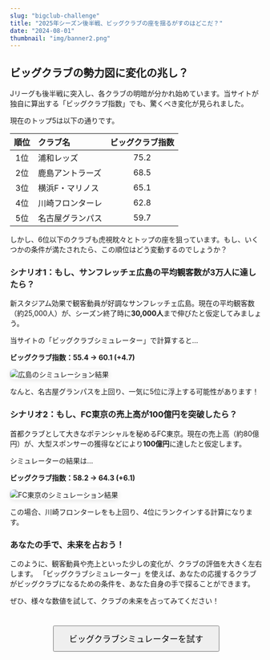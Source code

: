```yaml
---
slug: "bigclub-challenge"
title: "2025年シーズン後半戦、ビッグクラブの座を揺るがすのはどこだ？"
date: "2024-08-01"
thumbnail: "img/banner2.png"
---
```


## ビッグクラブの勢力図に変化の兆し？

Jリーグも後半戦に突入し、各クラブの明暗が分かれ始めています。当サイトが独自に算出する「ビッグクラブ指数」でも、驚くべき変化が見られました。

現在のトップ5は以下の通りです。

| 順位 | クラブ名 | ビッグクラブ指数 |
|:----:|:----------|:---------------:|
| 1位  | 浦和レッズ | 75.2            |
| 2位  | 鹿島アントラーズ | 68.5      |
| 3位  | 横浜F・マリノス | 65.1        |
| 4位  | 川崎フロンターレ | 62.8      |
| 5位  | 名古屋グランパス | 59.7      |

しかし、6位以下のクラブも虎視眈々とトップの座を狙っています。もし、いくつかの条件が満たされたら、この順位はどう変動するのでしょうか？

### シナリオ1：もし、サンフレッチェ広島の平均観客数が3万人に達したら？

新スタジアム効果で観客動員が好調なサンフレッチェ広島。現在の平均観客数（約25,000人）が、シーズン終了時に**30,000人**まで伸びたと仮定してみましょう。

当サイトの「ビッグクラブシミュレーター」で計算すると…

**ビッグクラブ指数：55.4 → 60.1 (+4.7)**

<img src="img/sim-hiroshima.png" alt="広島のシミュレーション結果" style="max-width: 100%; border-radius: 8px; box-shadow: 0 2px 8px rgba(0,0,0,0.1);">

なんと、名古屋グランパスを上回り、一気に5位に浮上する可能性があります！

### シナリオ2：もし、FC東京の売上高が100億円を突破したら？

首都クラブとして大きなポテンシャルを秘めるFC東京。現在の売上高（約80億円）が、大型スポンサーの獲得などにより**100億円**に達したと仮定します。

シミュレーターの結果は…

**ビッグクラブ指数：58.2 → 64.3 (+6.1)**

<img src="img/sim-fctokyo.png" alt="FC東京のシミュレーション結果" style="max-width: 100%; border-radius: 8px; box-shadow: 0 2px 8px rgba(0,0,0,0.1);">

この場合、川崎フロンターレをも上回り、4位にランクインする計算になります。

### あなたの手で、未来を占おう！

このように、観客動員や売上といった少しの変化が、クラブの評価を大きく左右します。
「ビッグクラブシミュレーター」を使えば、あなたの応援するクラブがビッグクラブになるための条件を、あなた自身の手で探ることができます。

ぜひ、様々な数値を試して、クラブの未来を占ってみてください！

<div style="text-align: center; margin: 40px 0;">
  <button onclick="showPage('simulation', document.querySelector('#nav-simulation-btn'))" class="metric-btn active" style="padding: 12px 30px; font-size: 1.2em;">
    ビッグクラブシミュレーターを試す
  </button>
</div>